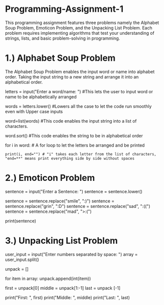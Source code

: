 # Programming-Assignment-1
This programming assignment features three problems namely the Alphabet Soup Problem, Emoticon Problem, and the Unpacking List Problem. Each problem requires implementing algorithms that test your understanding of strings, lists, and basic problem-solving in programming.

# 1.) Alphabet Soup Problem
The Alphabet Soup Problem enables the input word or name into alphabet order. Taking the input string to a new string and arrange it into an alphabetical order.

letters = input("Enter a word/name: ") #This lets the user to input word or name to be alphabetically arranged

words = letters.lower() #Lowers all the case to let the code run smoothly even with Upper case inputs

word=list(words) #This code enables the input string into a list of characters.

word.sort() #This code enables the string to be in alphabetical order

for i in word: # A for loop to let the letters be arranged and be printed

    print(i, end="") # "i" takes each letter from the list of characters, "end=**" means print everything side by side without spaces 
    
# 2.) Emoticon Problem
sentence = input("Enter a Sentence: ")
sentence = sentence.lower()

sentence = sentence.replace("smile", ":)")
sentence = sentence.replace("grin", ":D")
sentence = sentence.replace("sad", ":((")
sentence = sentence.replace("mad", ">:(")

print(sentence)

# 3.) Unpacking List Problem
user_input = input("Enter numbers separated by space: ")
array = user_input.split()

unpack = []

for item in array:
    unpack.append(int(item))

first = unpack[0]
middle = unpack[1:-1]
last = unpack [-1]

print("First: ", first)
print("Middle: ", middle)
print("Last: ", last)
